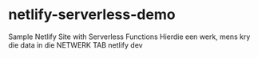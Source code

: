 # netlify-serverless-demo
Sample Netlify Site with Serverless Functions
Hierdie een werk, mens kry die data in die NETWERK TAB
netlify dev